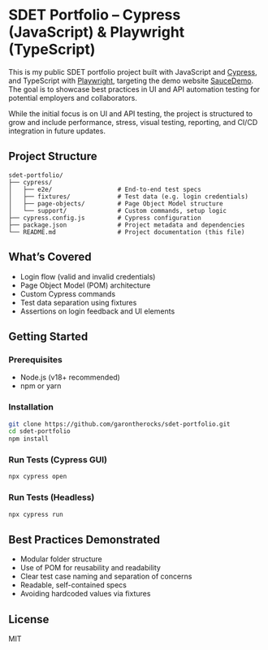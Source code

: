 # SDET Portfolio – Cypress (JavaScript) & Playwright (TypeScript)

This is my public SDET portfolio project built with JavaScript and [Cypress](https://www.cypress.io/), and TypeScript with [Playwright](https://playwright.dev/), targeting the demo website [SauceDemo](https://www.saucedemo.com/). The goal is to showcase best practices in UI and API automation testing for potential employers and collaborators.

While the initial focus is on UI and API testing, the project is structured to grow and include performance, stress, visual testing, reporting, and CI/CD integration in future updates.

## Project Structure

```
sdet-portfolio/
├── cypress/
│   ├── e2e/                  # End-to-end test specs
│   ├── fixtures/             # Test data (e.g. login credentials)
│   ├── page-objects/         # Page Object Model structure
│   └── support/              # Custom commands, setup logic
├── cypress.config.js         # Cypress configuration
├── package.json              # Project metadata and dependencies
└── README.md                 # Project documentation (this file)
```

## What’s Covered

- Login flow (valid and invalid credentials)
- Page Object Model (POM) architecture
- Custom Cypress commands
- Test data separation using fixtures
- Assertions on login feedback and UI elements

## Getting Started

### Prerequisites

- Node.js (v18+ recommended)
- npm or yarn

### Installation

```bash
git clone https://github.com/garontherocks/sdet-portfolio.git
cd sdet-portfolio
npm install
```

### Run Tests (Cypress GUI)

```bash
npx cypress open
```

### Run Tests (Headless)

```bash
npx cypress run
```

## Best Practices Demonstrated

- Modular folder structure
- Use of POM for reusability and readability
- Clear test case naming and separation of concerns
- Readable, self-contained specs
- Avoiding hardcoded values via fixtures

## License

MIT
